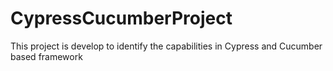 # CypressCucumberProject
This project is develop to identify the capabilities in Cypress and Cucumber based framework 
